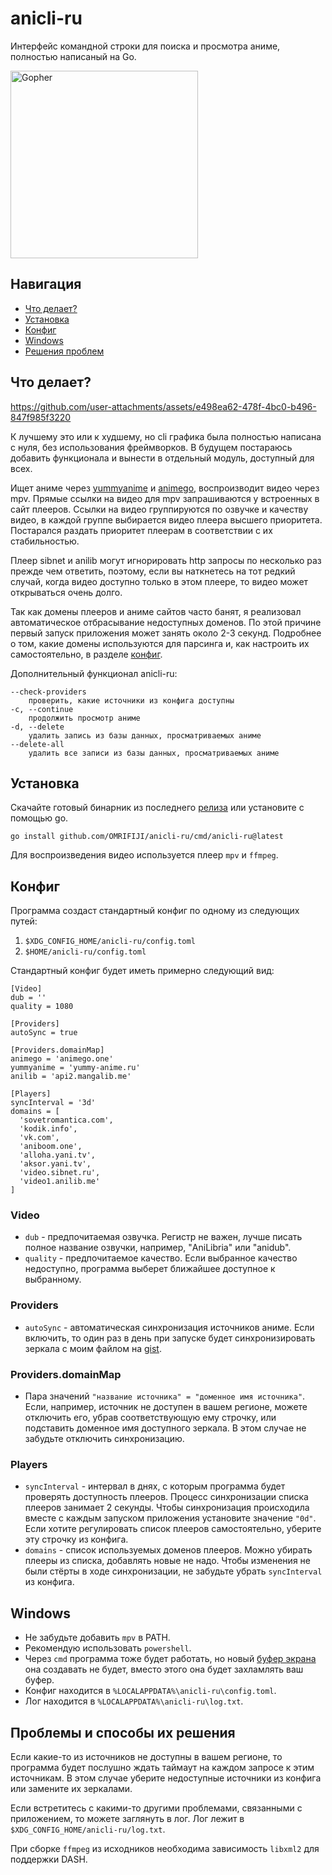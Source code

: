 # anicli-ru

Интерфейс командной строки для поиска и просмотра аниме, полностью написаный на Go.

<img src="https://go.dev/blog/gopher/header.jpg" alt="Gopher" width="300"/>

## Навигация
* [Что делает?](что-делает?)
* [Установка](установка)
* [Конфиг](конфиг)
* [Windows](windows)
* [Решения проблем](решения-проблем)

## Что делает?
https://github.com/user-attachments/assets/e498ea62-478f-4bc0-b496-847f985f3220

К лучшему это или к худшему, но cli графика была полностью написана с нуля, без использования фреймворков.
В будущем постараюсь добавить функционала и вынести в отдельный модуль, доступный для всех.

Ищет аниме через [yummyanime](https://yummy-anime.ru/) и [animego](https://animego.org/), воспроизводит видео через mpv. 
Прямые ссылки на видео для mpv запрашиваются у встроенных в сайт плееров.
Ссылки на видео группируются по озвучке и качеству видео, 
в каждой группе выбирается видео плеера высшего приоритета.
Постарался раздать приоритет плеерам в соответствии с их стабильностью.

Плеер sibnet и anilib могут игнорировать http запросы по несколько раз
прежде чем ответить, поэтому, если вы наткнетесь на тот редкий случай, когда видео 
доступно только в этом плеере, то видео может открываться очень долго.

Так как домены плееров и аниме сайтов часто банят, я реализовал автоматическое отбрасывание недоступных доменов. 
По этой причине первый запуск приложения может занять около 2-3 секунд.
Подробнее о том, какие домены используются для парсинга и, как настроить их самостоятельно, в разделе 
[конфиг](https://github.com/OMRIFIJI/anicli-ru?tab=readme-ov-file#%D0%BA%D0%BE%D0%BD%D1%84%D0%B8%D0%B3).

Дополнительный функционал anicli-ru:
```
--check-providers
    проверить, какие источники из конфига доступны
-c, --continue
    продолжить просмотр аниме
-d, --delete
    удалить запись из базы данных, просматриваемых аниме
--delete-all
    удалить все записи из базы данных, просматриваемых аниме
```

## Установка
Скачайте готовый бинарник из последнего [релиза](https://github.com/OMRIFIJI/anicli-ru/releases) или установите с помощью go.
```
go install github.com/OMRIFIJI/anicli-ru/cmd/anicli-ru@latest
```

Для воспроизведения видео используется плеер `mpv` и `ffmpeg`.

## Конфиг
Программа создаст стандартный конфиг по одному из следующих путей:
1. `$XDG_CONFIG_HOME/anicli-ru/config.toml`
2. `$HOME/anicli-ru/config.toml`

Стандартный конфиг будет иметь примерно следующий вид:
```
[Video]
dub = ''
quality = 1080

[Providers]
autoSync = true

[Providers.domainMap]
animego = 'animego.one'
yummyanime = 'yummy-anime.ru'
anilib = 'api2.mangalib.me'

[Players]
syncInterval = '3d'
domains = [
  'sovetromantica.com',
  'kodik.info',
  'vk.com',
  'aniboom.one',
  'alloha.yani.tv',
  'aksor.yani.tv',
  'video.sibnet.ru',
  'video1.anilib.me'
]
```

### Video

* `dub` - предпочитаемая озвучка. Регистр не важен, лучше писать полное название озвучки, например, "AniLibria" или "anidub".
* `quality` - предпочитаемое качество. Если выбранное качество недоступно, программа выберет ближайшее доступное к выбранному.

### Providers

* `autoSync` - автоматическая синхронизация источников аниме. 
Если включить, то один раз в день при запуске будет синхронизировать зеркала с моим файлом на 
[gist](https://gist.github.com/OMRIFIJI/aacb12102b3aff21c37d5273f2b76fa0).

### Providers.domainMap

* Пара значений `"название источника" = "доменное имя источника"`. 
Если, например, источник не доступен в вашем регионе, можете отключить его, убрав соответствующую ему строчку,
или подставить доменное имя доступного зеркала. В этом случае не забудьте отключить синхронизацию.

### Players
* `syncInterval` - интервал в днях, с которым программа будет проверять доступность плееров. 
Процесс синхронизации списка плееров занимает 2 секунды.
Чтобы синхронизация происходила вместе с каждым запуском приложения установите значение `"0d"`. 
Если хотите регулировать список плееров самостоятельно, уберите эту строчку из конфига.
* `domains` - список используемых доменов плееров. Можно убирать плееры из списка, 
добавлять новые не надо. Чтобы изменения не были стёрты в ходе синхронизации,
не забудьте убрать `syncInterval` из конфига.

## Windows
* Не забудьте добавить `mpv` в PATH.
* Рекомендую использовать `powershell`.
* Через `cmd` программа тоже будет работать, но новый [буфер экрана](https://learn.microsoft.com/ru-ru/windows/console/console-screen-buffers) она создавать не будет, вместо этого она будет захламлять ваш буфер.
* Конфиг находится в `%LOCALAPPDATA%\anicli-ru\config.toml`.
* Лог находится в `%LOCALAPPDATA%\anicli-ru\log.txt`.


## Проблемы и способы их решения
Если какие-то из источников не доступны в вашем регионе, то программа будет послушно ждать таймаут на
каждом запросе к этим источникам. В этом случае уберите недоступные источники из конфига
или замените их зеркалами.

Если встретитесь с какими-то другими проблемами, связанными с приложением, то можете заглянуть в лог.
Лог лежит в `$XDG_CONFIG_HOME/anicli-ru/log.txt`.

При сборке `ffmpeg` из исходников необходима зависимость `libxml2` для поддержки DASH.
